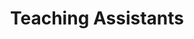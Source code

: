 ---
title: Teaching Assistants
nav_order: 3
parent: Who We Are
grand_parent: Home
is_anchor_child: true
anchor_url: teaching-assistants
---